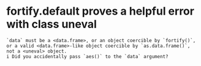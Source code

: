 # fortify.default proves a helpful error with class uneval

    `data` must be a <data.frame>, or an object coercible by `fortify()`, or a valid <data.frame>-like object coercible by `as.data.frame()`, not a <uneval> object.
    i Did you accidentally pass `aes()` to the `data` argument?

